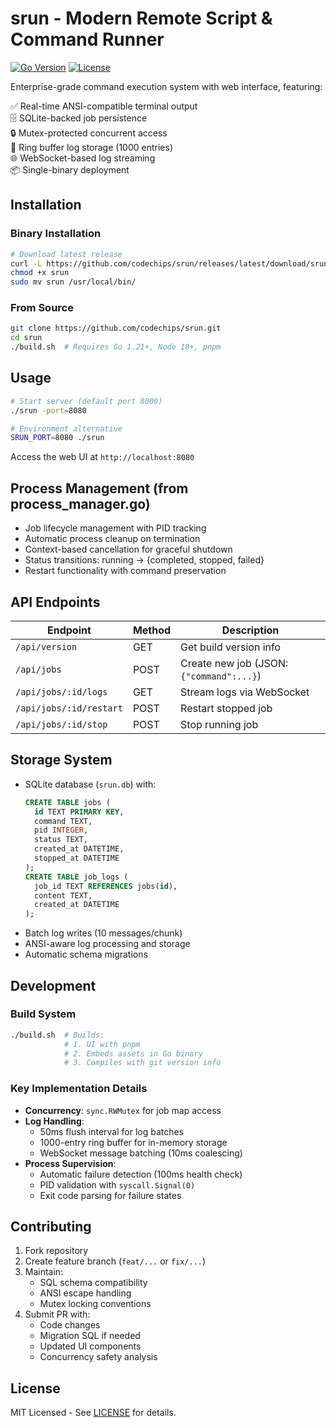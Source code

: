 # srun - Modern Remote Script & Command Runner

[![Go Version](https://img.shields.io/badge/go-1.21%2B-blue)](https://golang.org/)
[![License](https://img.shields.io/badge/license-MIT-green)](LICENSE)

Enterprise-grade command execution system with web interface, featuring:

✅ Real-time ANSI-compatible terminal output  
🗄️ SQLite-backed job persistence  
🔒 Mutex-protected concurrent access  
🔄 Ring buffer log storage (1000 entries)  
🌐 WebSocket-based log streaming  
📦 Single-binary deployment

## Installation

### Binary Installation
```bash
# Download latest release
curl -L https://github.com/codechips/srun/releases/latest/download/srun-linux-amd64 | tar xz
chmod +x srun
sudo mv srun /usr/local/bin/
```

### From Source
```bash
git clone https://github.com/codechips/srun.git
cd srun
./build.sh  # Requires Go 1.21+, Node 18+, pnpm
```

## Usage
```bash
# Start server (default port 8000)
./srun -port=8080

# Environment alternative
SRUN_PORT=8080 ./srun
```

Access the web UI at `http://localhost:8080`

## Process Management (from process_manager.go)
- Job lifecycle management with PID tracking
- Automatic process cleanup on termination
- Context-based cancellation for graceful shutdown
- Status transitions: running → {completed, stopped, failed}
- Restart functionality with command preservation

## API Endpoints
| Endpoint                | Method | Description                          |
|-------------------------|--------|--------------------------------------|
| `/api/version`          | GET    | Get build version info               |
| `/api/jobs`             | POST   | Create new job (JSON: `{"command":...}`) |
| `/api/jobs/:id/logs`    | GET    | Stream logs via WebSocket            |
| `/api/jobs/:id/restart` | POST   | Restart stopped job                  |
| `/api/jobs/:id/stop`    | POST   | Stop running job                     |

## Storage System
- SQLite database (`srun.db`) with:
  ```sql
  CREATE TABLE jobs (
    id TEXT PRIMARY KEY,
    command TEXT,
    pid INTEGER,
    status TEXT,
    created_at DATETIME,
    stopped_at DATETIME
  );
  CREATE TABLE job_logs (
    job_id TEXT REFERENCES jobs(id),
    content TEXT,
    created_at DATETIME
  );
  ```
- Batch log writes (10 messages/chunk)
- ANSI-aware log processing and storage
- Automatic schema migrations

## Development

### Build System
```bash
./build.sh  # Builds:
            # 1. UI with pnpm
            # 2. Embeds assets in Go binary
            # 3. Compiles with git version info
```

### Key Implementation Details
- **Concurrency**: `sync.RWMutex` for job map access
- **Log Handling**:
  - 50ms flush interval for log batches
  - 1000-entry ring buffer for in-memory storage
  - WebSocket message batching (10ms coalescing)
- **Process Supervision**:
  - Automatic failure detection (100ms health check)
  - PID validation with `syscall.Signal(0)`
  - Exit code parsing for failure states

## Contributing
1. Fork repository
2. Create feature branch (`feat/...` or `fix/...`)
3. Maintain:
   - SQL schema compatibility
   - ANSI escape handling
   - Mutex locking conventions
4. Submit PR with:
   - Code changes
   - Migration SQL if needed
   - Updated UI components
   - Concurrency safety analysis

## License
MIT Licensed - See [LICENSE](LICENSE) for details.
